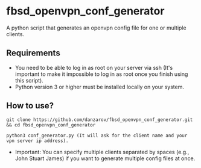 # fbsd_openvpn_conf_generator

A python script that generates an openvpn config file for one or multiple clients.

## Requirements
* You need to be able to log in as root on your server via ssh (It's important
  to make it impossible to log in as root once you finish using this script).
* Python version 3 or higher must be installed locally on your system.

## How to use?
```
git clone https://github.com/danzarov/fbsd_openvpn_conf_generator.git && cd fbsd_openvpn_conf_generator

python3 conf_generator.py (It will ask for the client name and your vpn server ip address).
```

* Important: You can specify multiple clients separated by spaces (e.g., John Stuart James)
if you want to generate multiple config files at once.
